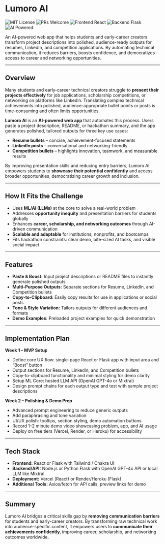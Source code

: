 # Lumoro AI
![MIT License](https://img.shields.io/badge/license-MIT-green.svg)
![PRs Welcome](https://img.shields.io/badge/PRs-welcome-brightgreen.svg)
![Frontend React](https://img.shields.io/badge/frontend-React-blue)
![Backend Flask](https://img.shields.io/badge/backend-Flask-lightgrey)
![AI Powered](https://img.shields.io/badge/AI-LLM-orange)

An AI-powered web app that helps students and early-career creators transform project descriptions into polished, audience-ready outputs for resumes, LinkedIn, and competition applications. By automating technical communication, it reduces barriers, boosts confidence, and democratizes access to career and networking opportunities.

---

## Overview

Many students and early-career technical creators struggle to **present their projects effectively** for job applications, scholarship competitions, or networking on platforms like LinkedIn. Translating complex technical achievements into polished, audience-appropriate bullet points or posts is time-consuming and often limits opportunities.

**Lumoro AI** is an **AI-powered web app** that automates this process. Users paste a project description, README, or hackathon summary, and the app generates polished, tailored outputs for three key use cases:

- **Resume bullets** – concise, achievement-focused statements  
- **LinkedIn posts** – conversational and networking-friendly  
- **Competition bullets** – highlights innovation, teamwork, and measurable results  

By improving presentation skills and reducing entry barriers, Lumoro AI empowers students to **showcase their potential confidently** and access broader opportunities, democratizing career growth and inclusion.

---

## How It Fits the Challenge

- Uses **ML/AI (LLMs)** at the core to solve a real-world problem  
- Addresses **opportunity inequity** and presentation barriers for students globally  
- Enhances **career, scholarship, and networking outcomes** through AI-driven communication  
- **Scalable and adaptable** for institutions, nonprofits, and bootcamps  
- Fits hackathon constraints: clear demo, bite-sized AI tasks, and visible social impact  

---

## Features

- **Paste & Boost:** Input project descriptions or README files to instantly generate polished outputs  
- **Multi-Purpose Outputs:** Separate sections for Resume, LinkedIn, and Competition bullets  
- **Copy-to-Clipboard:** Easily copy results for use in applications or social posts  
- **Tone & Style Variation:** Tailors outputs for different audiences and formats  
- **Demo Examples:** Preloaded project examples for quick demonstration  

---

## Implementation Plan

**Week 1 – MVP Setup**  
- Define core UX flow: single-page React or Flask app with input area and “Boost” button  
- Output sections for Resume, LinkedIn, and Competition bullets  
- Copy-to-clipboard functionality and minimal styling for demo clarity  
- Setup ML Core: hosted LLM API (OpenAI GPT-4o or Mixtral)  
- Design prompt chains for each output type and test with sample project descriptions  

**Week 2 – Polishing & Demo Prep**  
- Advanced prompt engineering to reduce generic outputs  
- Add paraphrasing and tone variation  
- UI/UX polish: tooltips, section styling, demo automation buttons  
- Record 1–2 minute demo video showcasing problem, app, and AI usage  
- Deploy on free tiers (Vercel, Render, or Heroku) for accessibility  

---

## Tech Stack

- **Frontend:** React or Flask with Tailwind / Chakra UI  
- **Backend/API:** Node.js or Python Flask with OpenAI GPT-4o API or local LLM like Mixtral  
- **Deployment:** Vercel (React) or Render/Heroku (Flask)  
- **Additional Tools:** Axios/fetch for API calls, preview links for demo  

---

## Summary

Lumoro AI bridges a critical skills gap by **removing communication barriers** for students and early-career creators. By transforming raw technical work into audience-specific content, it empowers users to **communicate their achievements confidently**, improving career, scholarship, and networking outcomes worldwide.
